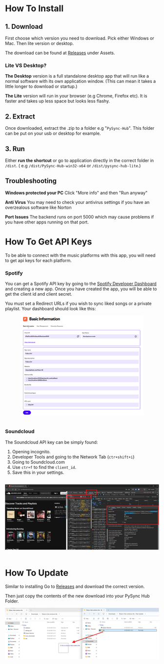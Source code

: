 # How To Install

## 1. Download  
First choose which version you need to download. Pick either Windows or Mac. Then lite version or desktop.

The download can be found at [Releases](https://github.com/Peter-SB/PySync-Hub/releases) under Assets. 

### Lite VS Desktop?
**The Desktop** version is a full standalone desktop app that will run like a normal software with its own application window. (This can mean it takes a little longer to download or startup.)

**The Lite** version will run in your browser (e.g Chrome, Firefox etc). It is faster and takes up less space but looks less flashy.

## 2. Extract 
Once downloaded, extract the .zip to a folder e.g "`PySync-Hub`". This folder can be put on your usb or desktop for example. 

## 3. Run
Either **run the shortcut** or go to application directly in the correct folder in `/dist`. \( e.g `/dist/PySync-Hub-win32-x64` or `/dist/pysync-hub-lite`.)

## Troubleshooting
**Windows protected your PC** Click "More info" and then "Run anyway"

**Anti Virus** You may need to check your antivirus settings if you have an overzealous software like Norton

**Port Issues** The backend runs on port 5000 which may cause problems if you have other apps running on that port.

# How To Get API Keys

To be able to connect with the music platforms with this app, you will need to get api keys for each platform.

### Spotify
You can get a Spotify API key by going to the [Spotify Developer Dashboard](https://developer.spotify.com/dashboard/applications) and creating a new app. Once you have created the app, you will be able to get the client id and client secret.

You must set a Redirect URLs if you wish to sync liked songs or a private playlist. Your dashboard should look like this:

<div align="center">
    <img src="images/Spotify-Developer-Dashboard.png" alt="Spotify API" style="width:80%; height:auto;">
</div>
<br>

### Soundcloud

The Soundcloud API key can be simply found:
1. Opening incognito.
2. Developer Tools and going to the Network Tab (`ctr+shift+i`)
3. Going to Soundcloud.com
4. Use `ctr+f` to find the `client_id`.
5. Save this in your settings. 

<br>
<div align="center">
    <img src="images/Scoundcloud-API.png" alt="Spotify API" style="width:%95; height:auto;">
</div>
<br>

# How To Update

Similar to installing Go to [Releases](https://github.com/Peter-SB/PySync-Hub/releases) and download the correct version.

Then just copy the contents of the new download into your PySync Hub Folder.

<div align="center">
    <img src="images/update-program.png" alt="Spotify API" style="width:%95; height:auto;">
</div>